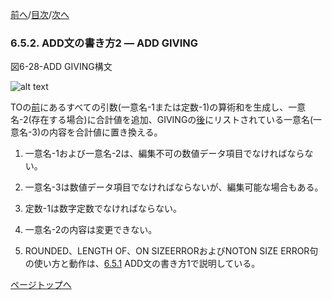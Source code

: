 <!--navi start1-->
[前へ](6-5-1.md)/[目次](https://opensourcecobol.github.io/markdown/TOC.html)/[次へ](6-5-3.md)
<!--navi end1-->
### 6.5.2. ADD文の書き方2 ― ADD GIVING

図6-28-ADD GIVING構文

![alt text](Image/6-28.png)

TOの<u>前</u>にあるすべての引数(一意名-1または定数-1)の算術和を生成し、一意名-2(存在する場合)に合計値を追加、GIVINGの<u>後</u>にリストされている一意名(一意名-3)の内容を合計値に置き換える。

1. 一意名-1および一意名-2は、編集不可の数値データ項目でなければならない。

2. 一意名-3は数値データ項目でなければならないが、編集可能な場合もある。

3. 定数-1は数字定数でなければならない。

4. 一意名-2の内容は変更できない。

5. ROUNDED、LENGTH OF、ON SIZEERRORおよびNOTON SIZE ERROR句の使い方と動作は、[6.5.1](6-5-1.md) ADD文の書き方1で説明している。

<!--navi start2-->

[ページトップへ](6-5-2.md)
<!--navi end2-->

